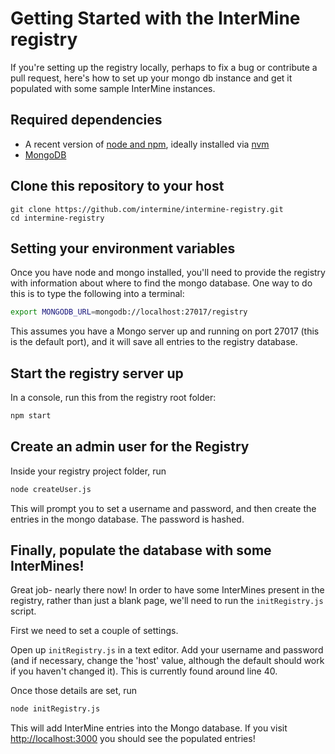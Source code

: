 # Getting Started with the InterMine registry

If you're setting up the registry locally, perhaps to fix a bug or contribute a pull request, here's how to set up your mongo db instance and get it populated with some sample InterMine instances.

## Required dependencies

- A recent version of [node and npm](https://www.npmjs.com/), ideally installed via [nvm](https://github.com/creationix/nvm)
- [MongoDB](https://www.mongodb.com/download-center/community)

## Clone this repository to your host
```
git clone https://github.com/intermine/intermine-registry.git
cd intermine-registry
```

## Setting your environment variables

Once you have node and mongo installed, you'll need to provide the registry with information about where to find the mongo database. One way to do this is to type the following into a terminal:

```bash
export MONGODB_URL=mongodb://localhost:27017/registry     
```

This assumes you have a Mongo server up and running on port 27017 (this is the default port), and it will save all entries to the registry database.

## Start the registry server up

In a console, run this from the registry root folder:

```bash
npm start
```

## Create an admin user for the Registry

Inside your registry project folder, run

```bash
node createUser.js
```

 This will prompt you to set a username and password, and then create the entries in the mongo database. The password is hashed.

## Finally, populate the database with some InterMines!

Great job- nearly there now! In order to have some InterMines present in the registry, rather than just a blank page, we'll need to run the `initRegistry.js` script.

First we need to set a couple of settings.

Open up `initRegistry.js` in a text editor. Add your username and password (and if necessary, change the 'host' value, although the default should work if you haven't changed it). This is currently found around line 40.

Once those details are set, run

```bash
node initRegistry.js
```

This will add InterMine entries into the Mongo database. If you visit [http://localhost:3000](http://localhost:3000) you should see the populated entries!
